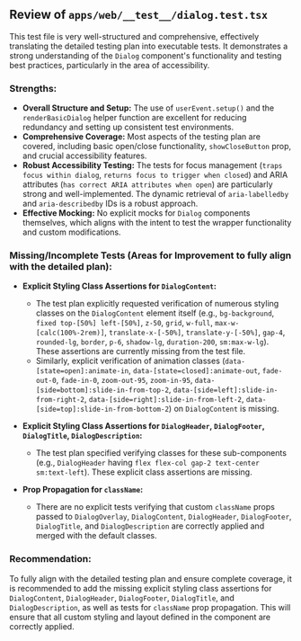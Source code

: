 ## Review of `apps/web/__test__/dialog.test.tsx`

This test file is very well-structured and comprehensive, effectively translating the detailed testing plan into executable tests. It demonstrates a strong understanding of the `Dialog` component's functionality and testing best practices, particularly in the area of accessibility.

### Strengths:

*   **Overall Structure and Setup:** The use of `userEvent.setup()` and the `renderBasicDialog` helper function are excellent for reducing redundancy and setting up consistent test environments.
*   **Comprehensive Coverage:** Most aspects of the testing plan are covered, including basic open/close functionality, `showCloseButton` prop, and crucial accessibility features.
*   **Robust Accessibility Testing:** The tests for focus management (`traps focus within dialog`, `returns focus to trigger when closed`) and ARIA attributes (`has correct ARIA attributes when open`) are particularly strong and well-implemented. The dynamic retrieval of `aria-labelledby` and `aria-describedby` IDs is a robust approach.
*   **Effective Mocking:** No explicit mocks for `Dialog` components themselves, which aligns with the intent to test the wrapper functionality and custom modifications.

### Missing/Incomplete Tests (Areas for Improvement to fully align with the detailed plan):

*   **Explicit Styling Class Assertions for `DialogContent`:**
    *   The test plan explicitly requested verification of numerous styling classes on the `DialogContent` element itself (e.g., `bg-background`, `fixed top-[50%] left-[50%]`, `z-50`, `grid`, `w-full`, `max-w-[calc(100%-2rem)]`, `translate-x-[-50%]`, `translate-y-[-50%]`, `gap-4`, `rounded-lg`, `border`, `p-6`, `shadow-lg`, `duration-200`, `sm:max-w-lg`). These assertions are currently missing from the test file.
    *   Similarly, explicit verification of animation classes (`data-[state=open]:animate-in`, `data-[state=closed]:animate-out`, `fade-out-0`, `fade-in-0`, `zoom-out-95`, `zoom-in-95`, `data-[side=bottom]:slide-in-from-top-2`, `data-[side=left]:slide-in-from-right-2`, `data-[side=right]:slide-in-from-left-2`, `data-[side=top]:slide-in-from-bottom-2`) on `DialogContent` is missing.

*   **Explicit Styling Class Assertions for `DialogHeader`, `DialogFooter`, `DialogTitle`, `DialogDescription`:**
    *   The test plan specified verifying classes for these sub-components (e.g., `DialogHeader` having `flex flex-col gap-2 text-center sm:text-left`). These explicit class assertions are missing.

*   **Prop Propagation for `className`:**
    *   There are no explicit tests verifying that custom `className` props passed to `DialogOverlay`, `DialogContent`, `DialogHeader`, `DialogFooter`, `DialogTitle`, and `DialogDescription` are correctly applied and merged with the default classes.

### Recommendation:

To fully align with the detailed testing plan and ensure complete coverage, it is recommended to add the missing explicit styling class assertions for `DialogContent`, `DialogHeader`, `DialogFooter`, `DialogTitle`, and `DialogDescription`, as well as tests for `className` prop propagation. This will ensure that all custom styling and layout defined in the component are correctly applied.
